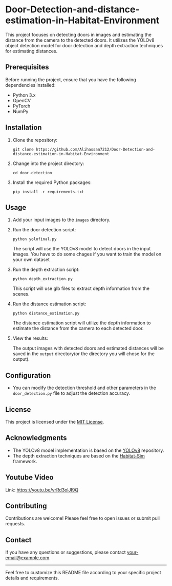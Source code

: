 # Door-Detection-and-distance-estimation-in-Habitat-Environment



This project focuses on detecting doors in images and estimating the distance from the camera to the detected doors. It utilizes the YOLOv8 object detection model for door detection and depth extraction techniques for estimating distances.

## Prerequisites

Before running the project, ensure that you have the following dependencies installed:

- Python 3.x
- OpenCV
- PyTorch
- NumPy

## Installation

1. Clone the repository:

   ```shell
   git clone https://github.com/Alihassan7212/Door-Detection-and-distance-estimation-in-Habitat-Environment
   ```

2. Change into the project directory:

   ```shell
   cd door-detection
   ```

3. Install the required Python packages:

   ```shell
   pip install -r requirements.txt
   ```

## Usage

1. Add your input images to the `images` directory.

2. Run the door detection script:

   ```shell
   python yolofinal.py
   ```

   The script will use the YOLOv8 model to detect doors in the input images. You have to do some chages if you want to train the model on your own dataset

3. Run the depth extraction script:

   ```shell
   python depth_extraction.py
   ```

   This script will use glb files to extract depth information from the scenes.

4. Run the distance estimation script:

   ```shell
   python distance_estimation.py
   ```

   The distance estimation script will utilize the depth information to estimate the distance from the camera to each detected door.

5. View the results:

   The output images with detected doors and estimated distances will be saved in the `output` directory(or the directory you will chose for the output).

## Configuration

- You can modify the detection threshold and other parameters in the `door_detection.py` file to adjust the detection accuracy.

## License

This project is licensed under the [MIT License](LICENSE).

## Acknowledgments

- The YOLOv8 model implementation is based on the [YOLOv8](https://github.com/ultralytics/yolov8) repository.
- The depth extraction techniques are based on the [Habitat-Sim](https://github.com/facebookresearch/habitat-sim) framework.

## Youtube Video
Link: https://youtu.be/vrRd3olJI9Q

## Contributing

Contributions are welcome! Please feel free to open issues or submit pull requests.

## Contact

If you have any questions or suggestions, please contact [your-email@example.com](mailto:alihassanbhatti.b74@gmail.com).

---
Feel free to customize this README file according to your specific project details and requirements.
